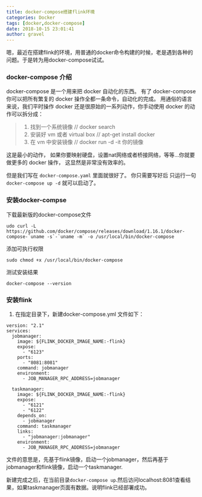 ```yaml
---
title: docker-compose搭建flink环境
categories: Docker
tags: [docker,docker-compose]
date: 2018-10-15 23:01:41 
author: gravel
---
```


嗯，最近在搭建flink的环境，用普通的docker命令构建的时候，老是遇到各种的问题。于是转为用docker-compose试试。

<!--more-->

### docker-compose 介绍
docker-compose 是一个用来把 docker 自动化的东西。
有了 docker-compose 你可以把所有繁复的 docker 操作全都一条命令，自动化的完成。
用通俗的语言来说，我们平时操作 docker 还是很原始的一系列动作，你手动使用 docker 的动作可以拆分成：

> 1. 找到一个系统镜像 // docker search
> 2. 安装好 vm 或者 virtual box // apt-get install docker
> 3. 在 vm 中安装镜像 // docker run -d -it 你的镜像

这是最小的动作， 如果你要映射硬盘，设置nat网络或者桥接网络，等等…你就要做更多的 docker 操作， 这显然是非常没有效率的。

但是我们写在 `docker-compose.yaml` 里面就很好了。 你只需要写好后 只运行一句
`docker-compose up -d` 就可以启动了。

### 安装docker-compse

下载最新版的docker-compose文件 
```
udo curl -L https://github.com/docker/compose/releases/download/1.16.1/docker-compose-`uname -s`-`uname -m` -o /usr/local/bin/docker-compose
```
添加可执行权限 
```
sudo chmod +x /usr/local/bin/docker-compose
```
测试安装结果 

```
docker-compose --version 
```

### 安装flink

1. 在指定目录下，新建docker-compose.yml 文件如下：
```
version: "2.1"
services:
  jobmanager:
    image: ${FLINK_DOCKER_IMAGE_NAME:-flink}
    expose:
      - "6123"
    ports:
      - "8081:8081"
    command: jobmanager
    environment:
      - JOB_MANAGER_RPC_ADDRESS=jobmanager

  taskmanager:
    image: ${FLINK_DOCKER_IMAGE_NAME:-flink}
    expose:
      - "6121"
      - "6122"
    depends_on:
      - jobmanager
    command: taskmanager
    links:
      - "jobmanager:jobmanager"
    environment:
      - JOB_MANAGER_RPC_ADDRESS=jobmanager
```

文件的意思是，先基于flink镜像，启动一个jobmanager，然后再基于jobmanager和flink镜像，启动一个taskmanager.

新建完成之后，在当前目录`docker-compose up`.然后访问localhost:8081查看结果，如果taskmanager页面有数据。说明flink已经部署成功。